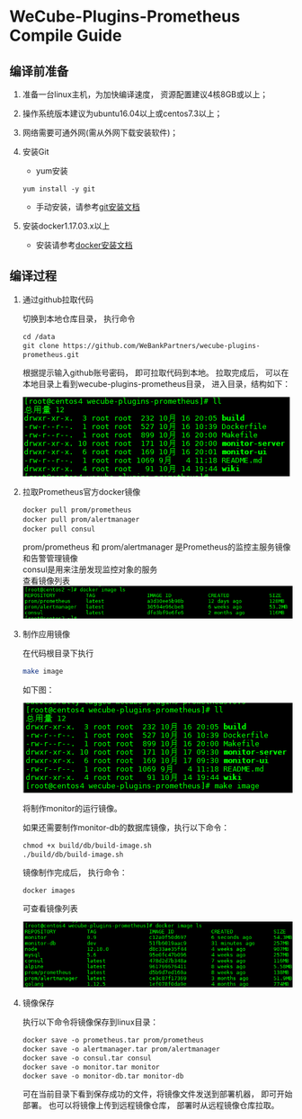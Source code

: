# WeCube-Plugins-Prometheus Compile Guide

## 编译前准备
1. 准备一台linux主机，为加快编译速度， 资源配置建议4核8GB或以上；
2. 操作系统版本建议为ubuntu16.04以上或centos7.3以上；
3. 网络需要可通外网(需从外网下载安装软件)；
4. 安装Git
	- yum安装 
	```
 	yum install -y git
 	```
	- 手动安装，请参考[git安装文档](git_install_guide.md)

5. 安装docker1.17.03.x以上
	- 安装请参考[docker安装文档](docker_install_guide.md)


## 编译过程
1. 通过github拉取代码

	切换到本地仓库目录， 执行命令 
	
	```
	cd /data	
	git clone https://github.com/WeBankPartners/wecube-plugins-prometheus.git
	```

	根据提示输入github账号密码， 即可拉取代码到本地。
	拉取完成后， 可以在本地目录上看到wecube-plugins-prometheus目录， 进入目录，结构如下：

	![we_prometheus_dir](images/we_prometheus_dir.png)
	
2. 拉取Prometheus官方docker镜像
    ```bash
    docker pull prom/prometheus
    docker pull prom/alertmanager
    docker pull consul
    ```
    prom/prometheus 和 prom/alertmanager 是Prometheus的监控主服务镜像和告警管理镜像  
    consul是用来注册发现监控对象的服务  
    查看镜像列表  
    ![we_prometheus_image_01](images/we_prometheus_image_01.png)

3. 制作应用镜像
	
	在代码根目录下执行

    ```bash
    make image
	```
	
	如下图：

	![we_prometheus_make_image](images/we_prometheus_make_image.png)

	将制作monitor的运行镜像。

	如果还需要制作monitor-db的数据库镜像，执行以下命令：

	```
	chmod +x build/db/build-image.sh
	./build/db/build-image.sh
	```

	镜像制作完成后， 执行命令：

	```
	docker images
	```
	
	可查看镜像列表
	
	![we_prometheus_image_02](images/we_prometheus_image_02.png)
	
4. 镜像保存
	
	执行以下命令将镜像保存到linux目录：
	
	```
	docker save -o prometheus.tar prom/prometheus
	docker save -o alertmanager.tar prom/alertmanager
	docker save -o consul.tar consul
	docker save -o monitor.tar monitor
	docker save -o monitor-db.tar monitor-db
	```

	可在当前目录下看到保存成功的文件，将镜像文件发送到部署机器， 即可开始部署。
	也可以将镜像上传到远程镜像仓库， 部署时从远程镜像仓库拉取。